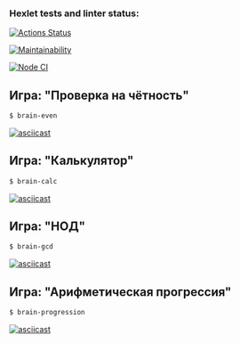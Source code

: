 ### Hexlet tests and linter status:
[![Actions Status](https://github.com/mn81566/frontend-project-lvl1/workflows/hexlet-check/badge.svg)](https://github.com/mn81566/frontend-project-lvl1/actions)

[![Maintainability](https://api.codeclimate.com/v1/badges/a99a88d28ad37a79dbf6/maintainability)](https://codeclimate.com/github/codeclimate/codeclimate/maintainability)

[![Node CI](https://github.com/mn81566/frontend-project-lvl1/workflows/Node%20CI/badge.svg)](https://github.com/mn81566/frontend-project-lvl1/actions)


## Игра: "Проверка на чётность"
```sh
$ brain-even
```

[![asciicast](https://asciinema.org/a/clyfXWGx26KoRuqYzf9S0eCpi.svg)](https://asciinema.org/a/clyfXWGx26KoRuqYzf9S0eCpi)


## Игра: "Калькулятор"
```sh
$ brain-calc
```

[![asciicast](https://asciinema.org/a/p2Gw7HL0hpuDCXfsgobNOhcgx.svg)](https://asciinema.org/a/p2Gw7HL0hpuDCXfsgobNOhcgx)


## Игра: "НОД"
```sh
$ brain-gcd
```

[![asciicast](https://asciinema.org/a/w7XBwSFWmdZwlM2LYK7rLUHVU.svg)](https://asciinema.org/a/w7XBwSFWmdZwlM2LYK7rLUHVU)


## Игра: "Арифметическая прогрессия"
```sh
$ brain-progression
```

[![asciicast](https://asciinema.org/a/fBizXMaKMVjxFAjZZjD0jLsqP.svg)](https://asciinema.org/a/fBizXMaKMVjxFAjZZjD0jLsqP)
